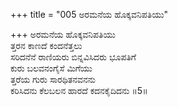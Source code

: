 +++
title = "005 ಅರಮನೆಯ ಹೊಕ್ಕವನಿಪತಿಯು"

+++
ಅರಮನೆಯ ಹೊಕ್ಕವನಿಪತಿಯು  
ತ್ತರನ ಕಾಣದೆ ಕಂದನೆತ್ತಲು  
ಸರಿದನೆನೆ ರಾಣಿಯರು ಬಿನ್ನವಿಸಿದರು ಭೂಪತಿಗೆ  
ಕುರು ಬಲವನಂಗೈಸೆ ಮಿಗೆಯು  
ತ್ತರೆಯ ಗುರು ಸಾರಥಿತನವನನು  
ಕರಿಸಿದನು ಕೆಲಬಲನ ಹಾರದೆ ಕದನಕೈದಿದನು      ॥5॥
